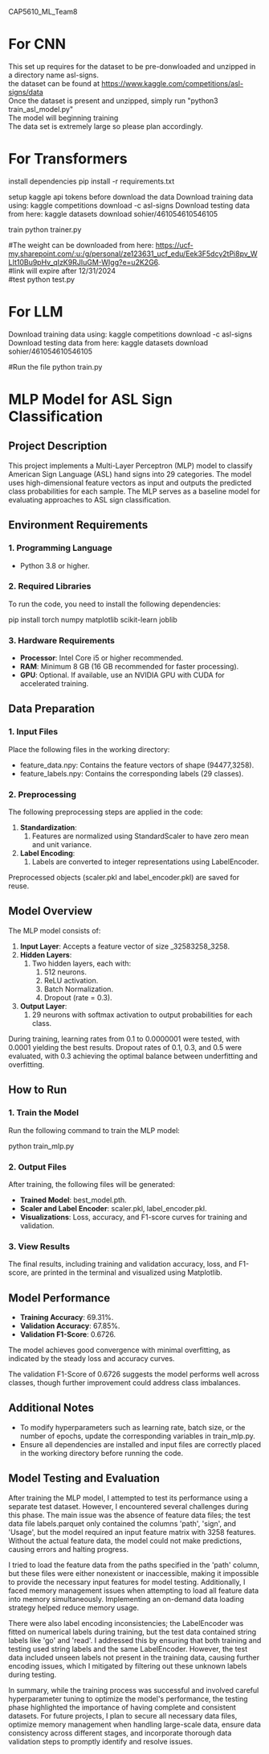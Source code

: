 CAP5610_ML_Team8

# For CNN  
This set up requires for the dataset to be pre-donwloaded and unzipped in a directory name asl-signs.  
the dataset can be found at https://www.kaggle.com/competitions/asl-signs/data  
Once the dataset is present and unzipped, simply run "python3 train_asl_model.py"  
The model will beginning training  
The data set is extremely large so please plan accordingly.  


# For Transformers  
install dependencies
pip install -r requirements.txt

setup kaggle api tokens before download the data
Download training data using: kaggle competitions download -c asl-signs
Download testing data from here: kaggle datasets download sohier/461054610546105

train
python trainer.py

#The weight can be downloaded from here: https://ucf-my.sharepoint.com/:u:/g/personal/ze123631_ucf_edu/Eek3F5dcy2tPi8pv_WLIt10Bu9pHv_qIzK9RJIuGM-WIgg?e=u2K2G6.  
#link will expire after 12/31/2024  
#test
python test.py

# For LLM  
Download training data using: kaggle competitions download -c asl-signs Download testing data from here: kaggle datasets download sohier/461054610546105  

#Run the file python train.py

# **MLP Model for ASL Sign Classification**

## **Project Description**

This project implements a Multi-Layer Perceptron (MLP) model to classify American Sign Language (ASL) hand signs into 29 categories. The model uses high-dimensional feature vectors as input and outputs the predicted class probabilities for each sample. The MLP serves as a baseline model for evaluating approaches to ASL sign classification.

## **Environment Requirements**

### **1\. Programming Language**

- Python 3.8 or higher.

### **2\. Required Libraries**

To run the code, you need to install the following dependencies:

pip install torch numpy matplotlib scikit-learn joblib

### **3\. Hardware Requirements**

- **Processor**: Intel Core i5 or higher recommended.
- **RAM**: Minimum 8 GB (16 GB recommended for faster processing).
- **GPU**: Optional. If available, use an NVIDIA GPU with CUDA for accelerated training.

## **Data Preparation**

### **1\. Input Files**

Place the following files in the working directory:

- feature_data.npy: Contains the feature vectors of shape (94477,3258).
- feature_labels.npy: Contains the corresponding labels (29 classes).

### **2\. Preprocessing**

The following preprocessing steps are applied in the code:

1. **Standardization**:
    1. Features are normalized using StandardScaler to have zero mean and unit variance.
2. **Label Encoding**:
    1. Labels are converted to integer representations using LabelEncoder.

Preprocessed objects (scaler.pkl and label_encoder.pkl) are saved for reuse.

## **Model Overview**

The MLP model consists of:

1. **Input Layer**: Accepts a feature vector of size _32583258_3258.
2. **Hidden Layers**:
    1. Two hidden layers, each with:
        1. 512 neurons.
        2. ReLU activation.
        3. Batch Normalization.
        4. Dropout (rate = 0.3).
3. **Output Layer**:
    1. 29 neurons with softmax activation to output probabilities for each class.

During training, learning rates from 0.1 to 0.0000001 were tested, with 0.0001 yielding the best results. Dropout rates of 0.1, 0.3, and 0.5 were evaluated, with 0.3 achieving the optimal balance between underfitting and overfitting.

## **How to Run**

### **1\. Train the Model**

Run the following command to train the MLP model:

python train_mlp.py

### **2\. Output Files**

After training, the following files will be generated:

- **Trained Model**: best_model.pth.
- **Scaler and Label Encoder**: scaler.pkl, label_encoder.pkl.
- **Visualizations**: Loss, accuracy, and F1-score curves for training and validation.

### **3\. View Results**

The final results, including training and validation accuracy, loss, and F1-score, are printed in the terminal and visualized using Matplotlib.

## **Model Performance**

- **Training Accuracy**: 69.31%.
- **Validation Accuracy**: 67.85%.
- **Validation F1-Score**: 0.6726.

The model achieves good convergence with minimal overfitting, as indicated by the steady loss and accuracy curves.

The validation F1-Score of 0.6726 suggests the model performs well across classes, though further improvement could address class imbalances.

## **Additional Notes**

- To modify hyperparameters such as learning rate, batch size, or the number of epochs, update the corresponding variables in train_mlp.py.
- Ensure all dependencies are installed and input files are correctly placed in the working directory before running the code.  

## **Model Testing and Evaluation**
After training the MLP model, I attempted to test its performance using a separate test dataset. However, I encountered several challenges during this phase. The main issue was the absence of feature data files; the test data file labels.parquet only contained the columns 'path', 'sign', and 'Usage', but the model required an input feature matrix with 3258 features. Without the actual feature data, the model could not make predictions, causing errors and halting progress.  

I tried to load the feature data from the paths specified in the 'path' column, but these files were either nonexistent or inaccessible, making it impossible to provide the necessary input features for model testing. Additionally, I faced memory management issues when attempting to load all feature data into memory simultaneously. Implementing an on-demand data loading strategy helped reduce memory usage.  

There were also label encoding inconsistencies; the LabelEncoder was fitted on numerical labels during training, but the test data contained string labels like 'go' and 'read'. I addressed this by ensuring that both training and testing used string labels and the same LabelEncoder. However, the test data included unseen labels not present in the training data, causing further encoding issues, which I mitigated by filtering out these unknown labels during testing.  

In summary, while the training process was successful and involved careful hyperparameter tuning to optimize the model's performance, the testing phase highlighted the importance of having complete and consistent datasets. For future projects, I plan to secure all necessary data files, optimize memory management when handling large-scale data, ensure data consistency across different stages, and incorporate thorough data validation steps to promptly identify and resolve issues.  
